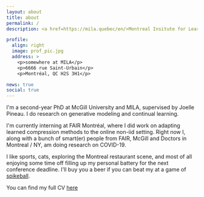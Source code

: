 ```yaml
---
layout: about
title: about
permalink: /
description: <a href=https://mila.quebec/en/>Montreal Insitute for Learning Algorithms (MILA)</a>. 

profile:
  align: right
  image: prof_pic.jpg
  address: >
    <p>somewhere at MILA</p>
    <p>6666 rue Saint-Urbain</p>
    <p>Montréal, QC H2S 3H1</p>

news: true
social: true
---
```


I'm a second-year PhD at McGill University and MILA, supervised by Joelle Pineau. I do research on generative modeling and continual learning. 

I'm currently interning at FAIR Montréal, where I did work on adapting learned compression methods to the online non-iid setting. Right now I, along with a bunch of smart(er) people from FAIR, McGill and Doctors in Montreal / NY, am doing research on COVID-19.

I like sports, cats, exploring the Montreal restaurant scene, and most of all enjoying some time off filling up my personal battery for the next conference deadline. I'll buy you a beer if you can beat my at a game of [spikeball](https://www.youtube.com/watch?v=mo4qTH-VYGM). 

You can find my full CV [here](assets/pdf/cv.pdf)
